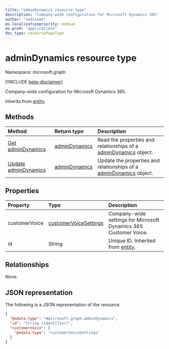 ```yaml
---
title: "adminDynamics resource type"
description: "Company-wide configuration for Microsoft Dynamics 365"
author: "zadinsmo"
ms.localizationpriority: medium
ms.prod: "applications"
doc_type: resourcePageType
---
```


# adminDynamics resource type

Namespace: microsoft.graph

[!INCLUDE [beta-disclaimer](../../includes/beta-disclaimer.md)]

Company-wide configuration for Microsoft Dynamics 365.


Inherits from [entity](../resources/entity.md).

## Methods
|Method|Return type|Description|
|:---|:---|:---|
|[Get adminDynamics](../api/admindynamics-get.md)|[adminDynamics](../resources/admindynamics.md)|Read the properties and relationships of a [adminDynamics](../resources/admindynamics.md) object.|
|[Update adminDynamics](../api/admindynamics-update.md)|[adminDynamics](../resources/admindynamics.md)|Update the properties and relationships of a [adminDynamics](../resources/admindynamics.md) object.|

## Properties
|Property|Type|Description|
|:---|:---|:---|
|customerVoice|[customerVoiceSettings](../resources/customervoicesettings.md)|Company-wide settings for Microsoft Dynamics 365 Customer Voice.|
|id|String|Unique ID. Inherited from [entity](../resources/entity.md).|

## Relationships
None.

## JSON representation
The following is a JSON representation of the resource.
<!-- {
  "blockType": "resource",
  "keyProperty": "id",
  "@odata.type": "microsoft.graph.adminDynamics",
  "baseType": "entity",
  "openType": false
}
-->
``` json
{
  "@odata.type": "#microsoft.graph.adminDynamics",
  "id": "String (identifier)",
  "customerVoice": {
    "@odata.type": "customerVoiceSettings"
  }
}
```

